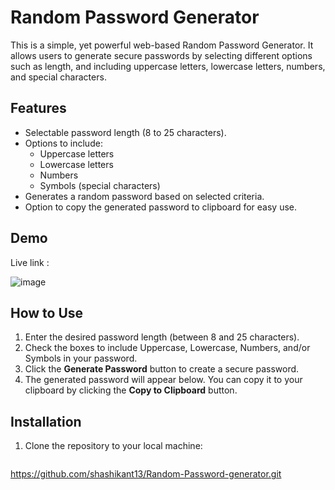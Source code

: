 # Random Password Generator

This is a simple, yet powerful web-based Random Password Generator. It allows users to generate secure passwords by selecting different options such as length, and including uppercase letters, lowercase letters, numbers, and special characters.

## Features

- Selectable password length (8 to 25 characters).
- Options to include:
  - Uppercase letters
  - Lowercase letters
  - Numbers
  - Symbols (special characters)
- Generates a random password based on selected criteria.
- Option to copy the generated password to clipboard for easy use.

## Demo
Live link :  

![image](https://github.com/user-attachments/assets/d908d249-b2be-4da4-a4b2-318dd1602f67)


## How to Use

1. Enter the desired password length (between 8 and 25 characters).
2. Check the boxes to include Uppercase, Lowercase, Numbers, and/or Symbols in your password.
3. Click the **Generate Password** button to create a secure password.
4. The generated password will appear below. You can copy it to your clipboard by clicking the **Copy to Clipboard** button.

## Installation

1. Clone the repository to your local machine:
   ```bash
https://github.com/shashikant13/Random-Password-generator.git

